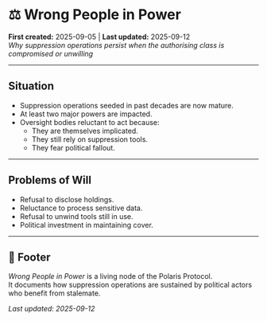 # ⚖️ Wrong People in Power  

**First created:** 2025-09-05 | **Last updated:** 2025-09-12   
*Why suppression operations persist when the authorising class is compromised or unwilling*  

---

## Situation  
- Suppression operations seeded in past decades are now mature.  
- At least two major powers are impacted.  
- Oversight bodies reluctant to act because:  
  - They are themselves implicated.  
  - They still rely on suppression tools.  
  - They fear political fallout.  

---

## Problems of Will  
- Refusal to disclose holdings.  
- Reluctance to process sensitive data.  
- Refusal to unwind tools still in use.  
- Political investment in maintaining cover.  

---

## 🏮 Footer  

*Wrong People in Power* is a living node of the Polaris Protocol.  
It documents how suppression operations are sustained by political actors who benefit from stalemate.  

_Last updated: 2025-09-12_
